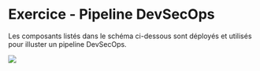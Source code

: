 # Exercice - Pipeline DevSecOps

Les composants listés dans le schéma ci-dessous sont déployés et utilisés pour illuster un pipeline DevSecOps.

![](../images/architecture.jpg)
